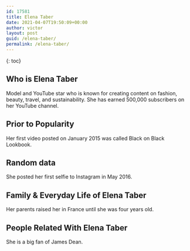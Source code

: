 ```yaml
---
id: 17581
title: Elena Taber
date: 2021-04-07T19:50:09+00:00
author: victor
layout: post
guid: /elena-taber/
permalink: /elena-taber/
---
```



{: toc}


## Who is Elena Taber



Model and YouTube star who is known for creating content on fashion, beauty, travel, and sustainability. She has earned 500,000 subscribers on her YouTube channel.

                
                
                
## Prior to Popularity



Her first video posted on January 2015 was called Black on Black Lookbook. 

                
                
                
## Random data



She posted her first selfie to Instagram in May 2016. 

                
                
                
## Family & Everyday Life of Elena Taber



Her parents raised her in France until she was four years old. 

                
                
                
## People Related With Elena Taber



She is a big fan of James Dean. 

                
              
            
          
          
          